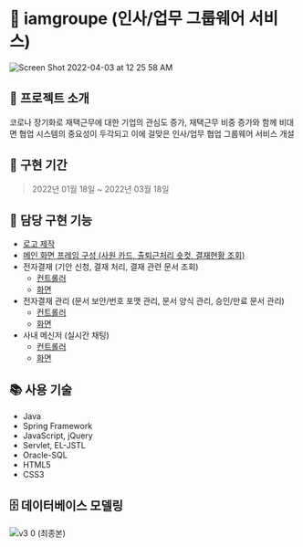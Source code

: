 # 🌳 iamgroupe (인사/업무 그룹웨어 서비스)
![Screen Shot 2022-04-03 at 12 25 58 AM](https://user-images.githubusercontent.com/85149442/161418664-6a780ecf-c187-4762-a39a-e065c5275794.png)

## 📝 프로젝트 소개
코로나 장기화로 재택근무에 대한 기업의 관심도 증가, 재택근무 비중 증가와 함께 비대면 협업 시스템의 중요성이 두각되고 이에 걸맞은 인사/업무 협업 그룹웨어 서비스 개설



## 📆 구현 기간
> 2022년 01월 18일 ~ 2022년 03월 18일


## 🦊 담당 구현 기능
- [로고 제작](IAmGroupee/src/main/webapp/resources/img/svg/img4.png)
- [메인 화면 프레임 구성 (사원 카드, 출퇴근처리 숏컷, 결재현황 조회)](IAmGroupee/src/main/webapp/WEB-INF/views/mainPage.jsp)
- 전자결재 (기안 신청, 결재 처리, 결재 관련 문서 조회)
  * [컨트롤러](IAmGroupee/src/main/java/com/kh/iag/ea/controller/)
  * [화면](IAmGroupee/src/main/webapp/WEB-INF/views/ea/user/)
- 전자결재 관리 (문서 보안/번호 포맷 관리, 문서 양식 관리, 승인/만료 문서 관리)
  * [컨트롤러](IAmGroupee/src/main/java/com/kh/iag/ea/admin/controller/)
  * [화면](IAmGroupee/src/main/webapp/WEB-INF/views/ea/admin/)
- 사내 메신저 (실시간 채팅)
  * [컨트롤러](IAmGroupee/src/main/java/com/kh/iag/chat/controller/)
  * [화면](IAmGroupee/src/main/webapp/WEB-INF/views/chat/)



## 📚 사용 기술
- Java
- Spring Framework
- JavaScript, jQuery
- Servlet, EL-JSTL
- Oracle-SQL
- HTML5
- CSS3

## 🗄 데이터베이스 모델링
![v3 0 (최종본)](https://user-images.githubusercontent.com/85149442/161480385-7d0ced0e-6629-4cf9-8013-2cd3c842364b.png)
